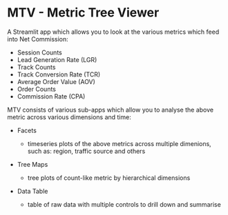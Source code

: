 # MTV - Metric Tree Viewer

A Streamlit app which allows you to look at the various metrics which feed into Net Commission:

- Session Counts
- Lead Generation Rate (LGR)
- Track Counts
- Track Conversion Rate (TCR)
- Average Order Value (AOV)
- Order Counts
- Commission Rate (CPA)

MTV consists of various sub-apps which allow you to analyse the above metric across various dimensions and time:

- Facets
    - timeseries plots of the above metrics across multiple dimenions, such as: region, traffic source and others

- Tree Maps
    - tree plots of count-like metric by hierarchical dimensions

- Data Table
    - table of raw data with multiple controls to drill down and summarise